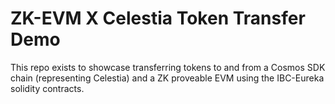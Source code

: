 # ZK-EVM X Celestia Token Transfer Demo

This repo exists to showcase transferring tokens to and from a Cosmos SDK chain (representing Celestia) and a ZK proveable EVM using the IBC-Eureka solidity contracts.
